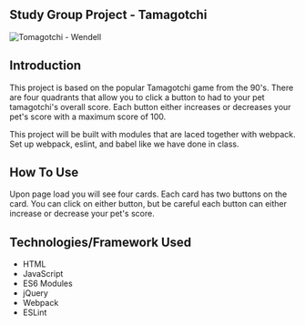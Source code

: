 ## Study Group Project - Tamagotchi

![Tomagotchi - Wendell](https://user-images.githubusercontent.com/63669713/92333185-3d4da900-f049-11ea-9a53-762eb4b5d58f.gif)

## Introduction
This project is based on the popular Tamagotchi game from the 90's. There are four quadrants that allow you to click a button to had to your pet tamagotchi's overall score. Each button either increases or decreases your pet's score with a maximum score of 100.

This project will be built with modules that are laced together with webpack. Set up webpack, eslint, and babel like we have done in class.


## How To Use

Upon page load you will see four cards. Each card has two buttons on the card. You can click on either button, but be careful each button can either increase or decrease your pet's score.

## Technologies/Framework Used
   - HTML
   - JavaScript
  - ES6 Modules
  - jQuery
  - Webpack
  - ESLint

